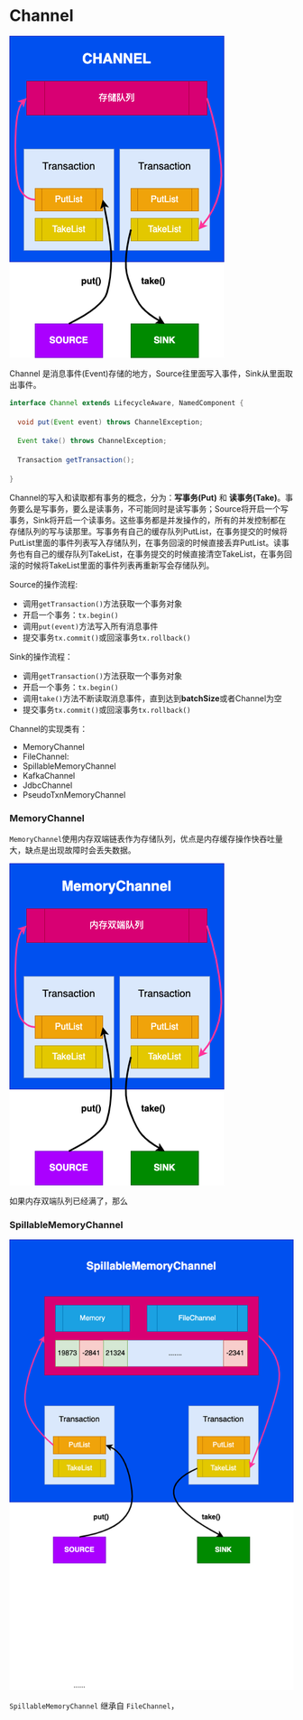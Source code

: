 # Channel

![](image/channel.png)

Channel 是消息事件(Event)存储的地方，Source往里面写入事件，Sink从里面取出事件。

```java
interface Channel extends LifecycleAware, NamedComponent {

  void put(Event event) throws ChannelException;

  Event take() throws ChannelException;

  Transaction getTransaction();

}
```

Channel的写入和读取都有事务的概念，分为：**写事务(Put)** 和 **读事务(Take)**。事务要么是写事务，要么是读事务，不可能同时是读写事务；Source将开启一个写事务，Sink将开启一个读事务。这些事务都是并发操作的，所有的并发控制都在存储队列的写与读那里。写事务有自己的缓存队列PutList，在事务提交的时候将PutList里面的事件列表写入存储队列，在事务回滚的时候直接丢弃PutList。读事务也有自己的缓存队列TakeList，在事务提交的时候直接清空TakeList，在事务回滚的时候将TakeList里面的事件列表再重新写会存储队列。

Source的操作流程:

- 调用`getTransaction()`方法获取一个事务对象
- 开启一个事务：`tx.begin()`
- 调用`put(event)`方法写入所有消息事件
- 提交事务`tx.commit()`或回滚事务`tx.rollback()`

Sink的操作流程：

- 调用`getTransaction()`方法获取一个事务对象
- 开启一个事务：`tx.begin()`
- 调用`take()`方法不断读取消息事件，直到达到**batchSize**或者Channel为空
- 提交事务`tx.commit()`或回滚事务`tx.rollback()`

Channel的实现类有：

- MemoryChannel
- FileChannel:
- SpillableMemoryChannel
- KafkaChannel
- JdbcChannel
- PseudoTxnMemoryChannel


### MemoryChannel

`MemoryChannel`使用内存双端链表作为存储队列，优点是内存缓存操作快吞吐量大，缺点是出现故障时会丢失数据。

![](image/memory-channel.png)

如果内存双端队列已经满了，那么


### SpillableMemoryChannel

![](image/spillable-memory-channel.png)

`SpillableMemoryChannel` 继承自 `FileChannel`，